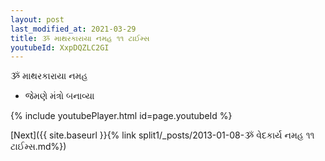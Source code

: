 ```yaml
---
layout: post
last_modified_at: 2021-03-29
title: ૐ માથરકારાયા નમહ ૧૧ ટાઈમ્સ
youtubeId: XxpDQZLC2GI
---
```

 
 
 ૐ માથરકારાયા નમહ  
 
 -  જેમણે મંત્રો બનાવ્યા 
 
  
 
  
 
 
 
 
 
 


{% include youtubePlayer.html id=page.youtubeId %}
 
[Next]({{ site.baseurl }}{% link  split1/_posts/2013-01-08-ૐ વેદકાર્ય નમહ ૧૧ ટાઈમ્સ.md%})
 
